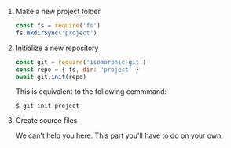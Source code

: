 1. Make a new project folder

   ```js
   const fs = require('fs')
   fs.mkdirSync('project')
   ```

1. Initialize a new repository

   ```js
   const git = require('isomorphic-git')
   const repo = { fs, dir: 'project' }
   await git.init(repo)
   ```

   This is equivalent to the following commmand:

       $ git init project

1. Create source files

   We can't help you here.
   This part you'll have to do on your own.
